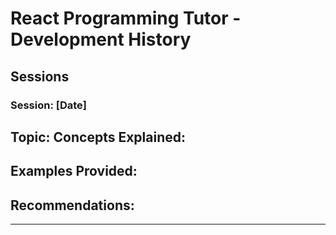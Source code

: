# React Programming Tutor - Development History

## Sessions

### Session: [Date]
**Topic**:
**Concepts Explained**:
-
**Examples Provided**:
-
**Recommendations**:
-

---
